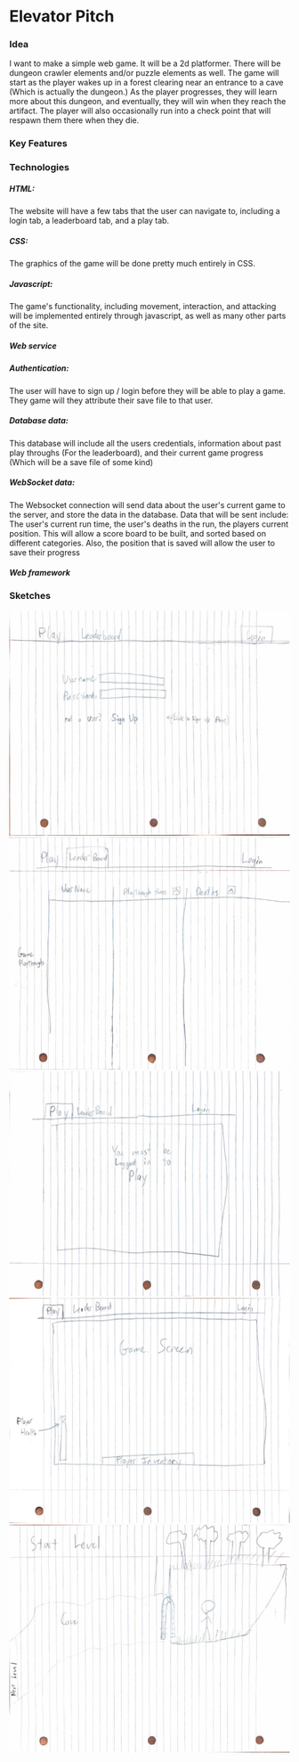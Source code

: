 # Elevator Pitch
### Idea
I want to make a simple web game. 
It will be a 2d platformer. There will be dungeon crawler elements and/or puzzle elements as well. 
The game will start as the player wakes up in a forest clearing near an entrance to a cave (Which is actually the dungeon.)
As the player progresses, they will learn more about this dungeon, and eventually, they will win when they reach the artifact. 
The player will also occasionally run into a check point that will respawn them there when they die.

### Key Features


### Technologies
##### HTML:
The website will have a few tabs that the user can navigate to, including a login tab, a leaderboard tab, and a play tab. 
##### CSS: 
The graphics of the game will be done pretty much entirely in CSS.
##### Javascript: 
The game's functionality, including movement, interaction, and attacking will be implemented entirely through javascript, as well as many other parts of the site.
##### Web service

##### Authentication:
The user will have to sign up / login before they will be able to play a game. They game will they attribute their save file to that user.
##### Database data:
This database will include all the users credentials, information about past play throughs (For the leaderboard), and their current game progress (Which will be a save file of some kind)
##### WebSocket data:
The Websocket connection will send data about the user's current game to the server, and store the data in the database.
Data that will be sent include: The user's current run time, the user's deaths in the run, the players current position. This will allow a score board to be built, and sorted based on different categories. Also, the position that is saved will allow the user to save their progress
##### Web framework


### Sketches
![Sketch1.jpg](Images\Sketch1.jpg)
![Sketch2.jpg](Images\Sketch2.jpg)
![Sketch3.jpg](Images\Sketch3.jpg)
![Sketch4.jpg](Images\Sketch4.jpg)
![Sketch5.jpg](Images\Sketch5.jpg)

